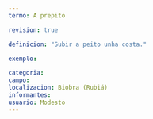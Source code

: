```yaml
---
termo: A prepito

revision: true

definicion: "Subir a peito unha costa."

exemplo:

categoria:
campo:
localizacion: Biobra (Rubiá)
informantes:
usuario: Modesto
---
```

